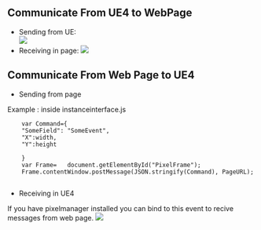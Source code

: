## Communicate From UE4 to WebPage
- Sending from UE:  
![](https://docs.pixelsteam.net/Images/uetopage.jpg)
- Receiving in page:
![](https://docs.pixelsteam.net/Images/pagerec.jpg)

## Communicate From Web Page to UE4 

- Sending from page 

Example : inside instanceinterface.js

```
    var Command={
    "SomeField": "SomeEvent",
    "X":width,
    "Y":height
    
    }
    var Frame=   document.getElementById("PixelFrame");
    Frame.contentWindow.postMessage(JSON.stringify(Command), PageURL); 
    
```
- Receiving in UE4
 
 If you have pixelmanager installed you can bind to this event to recive messages from web page. 
 ![](https://docs.pixelsteam.net/Images/pixelinput.jpg)
 
